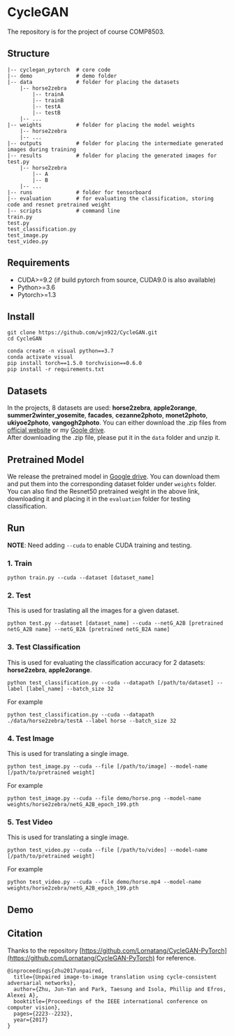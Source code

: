 # CycleGAN
The repository is for the project of course COMP8503.

## Structure
```
|-- cyclegan_pytorch  # core code    
|-- demo              # demo folder     
|-- data              # folder for placing the datasets    
    |-- horse2zebra    
        |-- trainA   
        |-- trainB   
        |-- testA    
        |-- testB
    |-- ...
|-- weights           # folder for placing the model weights    
    |-- horse2zebra   
    |-- ...   
|-- outputs           # folder for placing the intermediate generated images during training   
|-- results           # folder for placing the generated images for test.py   
    |-- horse2zebra   
        |-- A   
        |-- B      
    |-- ...
|-- runs              # folder for tensorboard
|-- evaluation        # for evaluating the classification, storing code and resnet pretrained weight    
|-- scripts           # command line  
train.py      
test.py          
test_classification.py        
test_image.py     
test_video.py     
```

## Requirements
* CUDA>=9.2 (if build pytorch from source, CUDA9.0 is also available)
* Python>=3.6
* Pytorch>=1.3


## Install 
```
git clone https://github.com/wjn922/CycleGAN.git
cd CycleGAN

conda create -n visual python==3.7   
conda activate visual    
pip install torch==1.5.0 torchvision==0.6.0
pip install -r requirements.txt
```

## Datasets
In the projects, 8 datasets are used: **horse2zebra**, **apple2orange**, **summer2winter_yosemite**, **facades**, **cezanne2photo**, **monet2photo**, **ukiyoe2photo**, **vangogh2photo**. You can either download the .zip files from [official website](https://people.eecs.berkeley.edu/~taesung_park/CycleGAN/datasets/) or my [Goole drive](https://drive.google.com/drive/folders/1FDrQd2IwPUlezIQ1DEG6V-D_PoZzs_Q-?usp=sharing).      
After downloading the .zip file, please put it in the `data` folder and unzip it.

## Pretrained Model
We release the pretrained model in [Google drive](https://drive.google.com/drive/folders/1288wgHpT1aDfvcX9Xqxs4gr4VX1hsMBu?usp=sharing). You can download them and put them into the corresponding dataset folder under `weights` folder.  
You can also find the Resnet50 pretrained weight in the above link, downloading it and placing it in the `evaluation` folder for testing classification.

## Run
**NOTE**: Need adding `--cuda` to enable CUDA training and testing.
### 1. Train
```
python train.py --cuda --dataset [dataset_name]
```
### 2. Test
This is used for traslating all the images for a given dataset.
```
python test.py --dataset [dataset_name] --cuda --netG_A2B [pretrained netG_A2B name] --netG_B2A [pretrained netG_B2A name]
```
### 3. Test Classification
This is used for evaluating the classification accuracy for 2 datasets: **horse2zebra**, **apple2orange**.
```
python test_classification.py --cuda --datapath [/path/to/dataset] --label [label_name] --batch_size 32
```
For example
```
python test_classification.py --cuda --datapath ./data/horse2zebra/testA --label horse --batch_size 32
```
### 4. Test Image
This is used for translating a single image.
```
python test_image.py --cuda --file [/path/to/image] --model-name [/path/to/pretrained weight]
```
For example
```
python test_image.py --cuda --file demo/horse.png --model-name weights/horse2zebra/netG_A2B_epoch_199.pth
```

### 5. Test Video
This is used for translating a single image.
```
python test_video.py --cuda --file [/path/to/video] --model-name [/path/to/pretrained weight]
```
For example
```
python test_video.py --cuda --file demo/horse.mp4 --model-name weights/horse2zebra/netG_A2B_epoch_199.pth
```

## Demo

## Citation
Thanks to the repository [https://github.com/Lornatang/CycleGAN-PyTorch](https://github.com/Lornatang/CycleGAN-PyTorch) for reference.

```
@inproceedings{zhu2017unpaired,
  title={Unpaired image-to-image translation using cycle-consistent adversarial networks},
  author={Zhu, Jun-Yan and Park, Taesung and Isola, Phillip and Efros, Alexei A},
  booktitle={Proceedings of the IEEE international conference on computer vision},
  pages={2223--2232},
  year={2017}
}
```

